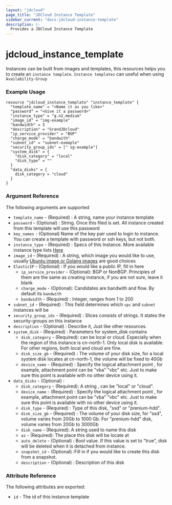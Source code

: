 ```yaml
---
layout: "jdcloud"
page_title: "JDCloud Instance Template"
sidebar_current: "docs-jdcloud-instance-template"
description: |-
  Provides a JDCloud Instance Template
---
```


# jdcloud\_instance\_template

Instances can be built from images and templates, this resources helps you to create an `instance template`.
`Instance templates` can useful when using `Availability-Group`

### Example Usage

```hcl-terraform
resource "jdcloud_instance_template" "instance_template" {
  "template_name" = "<Name it as you like>"
  "password" = "<Give it a password>"
  "instance_type" = "g.n2.medium"
  "image_id" = "img-example"
  "bandwidth" = 5
  "description" = "GrandJDcloud"
  "ip_service_provider" = "BGP"
  "charge_mode" = "bandwith"
  "subnet_id" = "subnet-exmaple"
  "security_group_ids" = [" sg-example"]
  "system_disk" = {
    "disk_category" = "local"
    "disk_type" = ""
  }
  "data_disks" = {
    disk_category = "cloud"
  }
}
```
### Argument Reference 

The following arguments are supported

* `template_name`  - \(Required\) : A string, name your instance template
* `password`  - \(Optional\) :  String. Once this filed is set. All instance created from this template will use this password 
* `key_names` - \(Optional\) Name of the key pair used to login to instance. You can create a template with password or ssh keys, but not both. 
* `instance_type`  - \(Required\) :  Specs of this Instance. More available instance type lists [Here](https://docs.jdcloud.com/virtual-machines/instance-type-family)
* `image_id`  - \(Required\) :  A string, which image you would like to use, usually [Ubuntu image or Golang images](https://market.jdcloud.com/#/) are good choices
* `ElasticIP` - \(Optional\) : If you would like a public IP, fill in here
    * `ip_service_provider` - \(Optional\): BGP or NonBGP. Principles of them are the same as creating instance, if you are not sure, leave it blank
    * `charge_mode`  - \(Optional\): Candidates are bandwith and flow. By default its `bandwith`
    *  `bandwidth` - \(Required\) : Integer, ranges from 1 to 200
* `subnet_id`  - \(Required\) :  This field determines which `vpc` and `subnet` instances will be
* `security_group_ids`  - \(Required\) : Slices consists of strings. It states the security-groups on this instance
* `description`  - \(Optional\) : Describe it, Just like other resources.
* `system_disk`  - \(Required\) : Parameters for system\_disk contains
  * `disk_category` - \(Required\): can be local or cloud. Especially when the region of this instance is cn-north-1. Only local disk is available. For other regions, both local and cloud are fine.
  * `disk_size_gb` - \(Required\) : The volume of your disk size, for a local system disk locates at cn-north-1, the volume will be fixed to 40Gb
  * `device_name` - \(Required\) : Specify the logical attachment point , for example, attachment point can be "vba" "vbc" etc. Just to make sure this point is available with no other device using it.
* `data_disks`  - \(Optional\) : 
  * `disk_category` - \(Required\): A string , can be "local" or "cloud".
  * `device_name` - \(Required\) : Specify the logical attachment point , for example, attachment point can be "vba" "vbc" etc. Just to make sure this point is available with no other device using it.
  * `disk_type` - \(Required\) : Type of this disk,  "ssd" or "prenium-hdd".
  * `disk_size_gb` - \(Required\) : The volume of your disk size, for "ssd", volume varies from 20Gb to 1000 Gb. For "prenium-hdd" disk, volume varies from 20Gb to 3000Gb 
  * `disk_name` - \(Required\): A string used to name this disk
  * `az` - \(Required\): The place this disk will be locate at
  * `auto_delete` - \(Optional\) : Bool value. If this value is set to "true", disk will be deleted when it is detached from instance.
  * `snapshot_id` - \(Optional\) :Fill in if you would like to create this disk from a snapshot.
  * `description` - \(Optional\) : Description of this disk
  
### Attribute Reference 

The following attributes are exported:

* `id` - The id of this instance template

